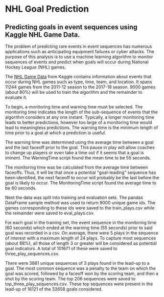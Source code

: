 # NHL Goal Prediction

## Predicting goals in event sequences using Kaggle NHL Game Data.

 The problem of predicting rare events in event sequences has numerous applications such as anticipating equipment failures or cyber attacks. The purpose of this analysis is to use a machine learning algorithm to monitor sequences of events and predict when goals will occur during National Hockey League (NHL) games.

 The [NHL Game Data](https://www.kaggle.com/martinellis/nhl-game-data?select=game_plays.csv) from Kaggle contains information about events that occur during NHL games such as type, time, team, and location. It spans 11244 games from the 2011-12 season to the 2017-18 season. 9000 games (about 80%) will be used to train the algorithm and the remainder to evaluate it. 

 To begin, a monitoring time and warning time must be selected. The monitoring time indicates the length of the sub-sequence of events that the algorithm considers at any one instant. Typically, a longer monitoring time leads to better predictions, however too large of a monitoring time would lead to meaningless predictions. The warning time is the minimum length of time prior to a goal at which a prediction is useful.

 The warning time was determined using the average time between a goal and the last faceoff prior to the goal. This pause in play will allow coaches to change up players or even take a time out if it seems that a goal is iminent. The WarningTime script found the mean time to be 55 seconds.

 The monitoring time was be calculated from the average time between faceoffs. Thus, it will be that once a potential "goal-leading" sequence has been identified, the next faceoff to occur will probably be the last before the goal is likely to occur. The MonitoringTime script found the average time to be 60 seconds.

 Next the data was split into training and evaluation sets. The pandas DataFrame sample method was used to return 9000 unique game ids. The games corresponding to these ids were saved to the train_plays.csv while the remainder were saved to eval_plays.csv.

 For each goal in the training set, the event sequence in the monitoring time (60 seconds) which ended at the warning time (55 seconds) prior to said goal was recorded in a csv. On average, there were 5 plays in the sequence of interest with a maximum length of 24 plays. To capture most sequences (about 88%), all those of length 3 or greater will be considered as potential goal indicators. A total of 101671 of these were saved to three_play_sequences.csv.

 There were 3861 unique sequences of 3 plays found in the lead-up to a goal. The most common sequence was a penalty to the team on which the goal was scored, followed by a faceoff won by the scoring team, and then a shot by the scoring team. The top 206 sequences were saved to top_three_play_sequences.csv. These top sequences were present in the lead-up of 16121 of the 32658 goals considered.